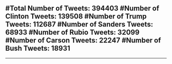 #Total Number of Tweets: 394403 
#Number of Clinton Tweets: 139508
#Number of Trump Tweets: 112687
#Number of Sanders Tweets: 68933
#Number of Rubio Tweets: 32099
#Number of Carson Tweets: 22247
#Number of Bush Tweets: 18931
---
---
